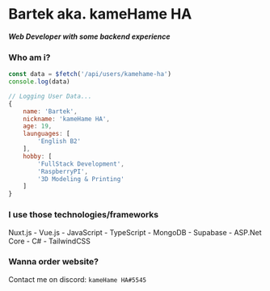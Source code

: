 # Bartek aka. kameHame HA
***Web Developer with some backend experience***

### Who am i?
```js
const data = $fetch('/api/users/kamehame-ha')
console.log(data)

// Logging User Data...
{
    name: 'Bartek',
    nickname: 'kameHame HA',
    age: 19,
    launguages: [
        'English B2'
    ],
    hobby: [
        'FullStack Development',
        'RaspberryPI',
        '3D Modeling & Printing'
    ]
}
```

### I use those technologies/frameworks
Nuxt.js - Vue.js - JavaScript - TypeScript - MongoDB - Supabase - ASP.Net Core - C# - TailwindCSS
### Wanna order website?
Contact me on discord: `kameHame HA#5545`
